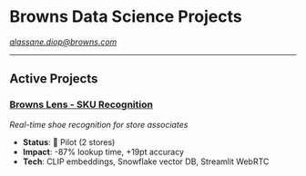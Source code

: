 # Browns Data Science Projects
*alassane.diop@browns.com*

---

## Active Projects

### [Browns Lens - SKU Recognition](./browns-lens/)
*Real-time shoe recognition for store associates*
- **Status**: 🧪 Pilot (2 stores)
- **Impact**: -87% lookup time, +19pt accuracy
- **Tech**: CLIP embeddings, Snowflake vector DB, Streamlit WebRTC